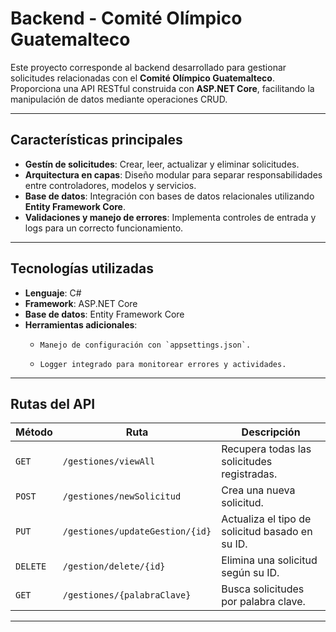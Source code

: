 # Backend - Comité Olímpico Guatemalteco

Este proyecto corresponde al backend desarrollado para gestionar solicitudes relacionadas con el **Comité Olímpico Guatemalteco**. Proporciona una API RESTful construida con **ASP.NET Core**, facilitando la manipulación de datos mediante operaciones CRUD.

---

## Características principales

- **Gestín de solicitudes**: Crear, leer, actualizar y eliminar solicitudes.
- **Arquitectura en capas**: Diseño modular para separar responsabilidades entre controladores, modelos y servicios.
- **Base de datos**: Integración con bases de datos relacionales utilizando **Entity Framework Core**.
- **Validaciones y manejo de errores**: Implementa controles de entrada y logs para un correcto funcionamiento.

---

## Tecnologías utilizadas

- **Lenguaje**: C#
- **Framework**: ASP.NET Core
- **Base de datos**: Entity Framework Core
- **Herramientas adicionales**: 
  - 	Manejo de configuración con `appsettings.json`.
  - 	Logger integrado para monitorear errores y actividades.

---

## Rutas del API

| Método | Ruta                                | Descripción                                      |
|--------|-------------------------------------|--------------------------------------------------|
| `GET`  | `/gestiones/viewAll`                | Recupera todas las solicitudes registradas.      |
| `POST` | `/gestiones/newSolicitud`           | Crea una nueva solicitud.                        |
| `PUT`  | `/gestiones/updateGestion/{id}`     | Actualiza el tipo de solicitud basado en su ID.  |
| `DELETE`| `/gestion/delete/{id}`             | Elimina una solicitud según su ID.               |
| `GET`  | `/gestiones/{palabraClave}`         | Busca solicitudes por palabra clave.             |

---
